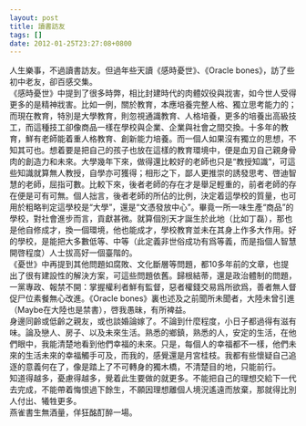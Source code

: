 ```yaml
---
layout: post
title: 讀書訪友
tags: []
date: 2012-01-25T23:27:08+0800
---
```


人生樂事，不過讀書訪友。但過年些天讀《感時憂世》、《Oracle bones》，訪了些初中老友，卻百感交集。  
《感時憂世》中提到了很多時弊，相比封建時代的肉體奴役與戕害，如今世人受得更多的是精神戕害。比如一例，關於教育，本應培養完整人格、獨立思考能力的；而現在教育，特別是大學教育，則忽視通識教育、人格培養，更多的培養出高級技工，而這種技工卻像商品一樣在學校與企業、企業與社會之間交換。十多年的教育，鮮有老師能着重人格教育、創新能力培養。而一個人如果沒有獨立的思想，不知其可也。想着要是把自己的孩子也放在這樣的教育環境中，便是血刃自己親身骨肉的創造力和未來。大學幾年下來，做得還比較好的老師也只是“教授知識”，可這些知識就算無人教授，自學亦可獲得；相形之下，鄙人更推崇的誘發思考、啓迪智慧的老師，屈指可數。比較下來，後者老師的存在才是舉足輕重的，前者老師的存在便是可有可無。個人拙言，後者老師的所佔的比例，決定着這學校的質量，也可用於粗略判定這學校是“大學”，還是“文憑發放中心”。畢竟一所一味生產“商品”的學校，對社會進步而言，貢獻甚微。就算個別天才誕生於此地（比如丁磊），那也是他自修成才，換一個環境，他也能成才，學校教育並未在其身上作多大作用。好的學校，是能把大多數低等、中等（此定義非世俗成功有爲等義，而是指個人智慧開啓程度）人士拔高好一個臺階的。  
《憂世》中再提到其他問題如腐敗、文化斷層等問題，都10多年前的文章，也提出了很有建設性的解決方案，可這些問題依舊。歸根結蒂，還是政治體制的問題，一黨專政、報禁不開：掌握權利者鮮有監督，惡者權錢交易爲所欲爲，善者無人督促尸位素餐無心改進。《Oracle bones》裏也述及之前聞所未聞者，大陸未曾引進（Maybe在大陸也是禁書），啓我愚昧，有所裨益。  
身邊同齡或低齡之親友，或也談婚論嫁了。不論到什麼程度，小日子都過得有滋有味。論及戀人、房子、以及未來生活。熟悉的鄉鎮，熟悉的人，安定的生活，在他們眼中，我能清楚地看到他們幸福的未來。只是，每個人的幸福都不一樣，他們未來的生活未來的幸福觸手可及，而我的，感覺還是月宮桂枝。我都有些懷疑自己追逐的意義何在了，像是踏上了不可轉身的獨木橋，不清楚目的地，只能前行。  
知道得越多，憂慮得越多，覺着此生要做的就更多。不能把自己的理想交給下一代去完成，不能帶着悔恨過下餘生，不願因理想離個人境況遙遠而放棄，那就得比別人付出、犧牲更多。  
燕雀書生無酒量，佯狂酩酊醉一場。  
